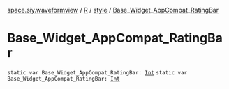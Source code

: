 [space.siy.waveformview](../../index.md) / [R](../index.md) / [style](index.md) / [Base_Widget_AppCompat_RatingBar](./-base_-widget_-app-compat_-rating-bar.md)

# Base_Widget_AppCompat_RatingBar

`static var Base_Widget_AppCompat_RatingBar: `[`Int`](https://kotlinlang.org/api/latest/jvm/stdlib/kotlin/-int/index.html)
`static var Base_Widget_AppCompat_RatingBar: `[`Int`](https://kotlinlang.org/api/latest/jvm/stdlib/kotlin/-int/index.html)
